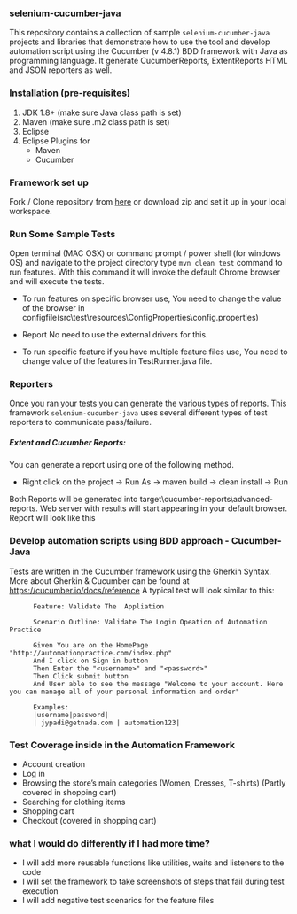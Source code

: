 ### selenium-cucumber-java

This repository contains a collection of sample `selenium-cucumber-java` projects and libraries that demonstrate how to use the tool and develop automation script using the Cucumber (v 4.8.1) BDD framework with Java as programming language. It generate CucumberReports, ExtentReports HTML and JSON reporters as well.

### Installation (pre-requisites)
1. JDK 1.8+ (make sure Java class path is set)
2. Maven (make sure .m2 class path is set)
3. Eclipse
4. Eclipse Plugins for
    - Maven
    - Cucumber

### Framework set up
Fork / Clone repository from [here](https://github.com/bolonisakin/AutomationPractice) or download zip and set it up in your local workspace.

### Run Some Sample Tests
Open terminal (MAC OSX) or command prompt / power shell (for windows OS) and navigate to the project directory
type `mvn clean test` command to run features. With this command it will invoke the default Chrome browser and will execute the tests.

- To run features on specific browser use, 
You need to change the value of the browser in configfile(src\test\resources\ConfigProperties\config.properties)

- Report No need to use the external drivers for this.

- To run specific feature if you have multiple feature files use, You need to change value of the features in TestRunner.java file.


### Reporters
Once you ran your tests you can generate the various types of reports. This framework `selenium-cucumber-java` uses several different types of test reporters to communicate pass/failure.

##### Extent and Cucumber Reports:
You can generate a report using one of the following method.
- Right click on the project -> Run As -> maven build -> clean install -> Run

Both Reports will be generated into target\cucumber-reports\advanced-reports. Web server with results will start appearing in your default browser. Report will look like this

### Develop automation scripts using BDD approach - Cucumber-Java

Tests are written in the Cucumber framework using the Gherkin Syntax. More about Gherkin & Cucumber can be found at https://cucumber.io/docs/reference A typical test will look similar to this:

```
      Feature: Validate The  Appliation

      Scenario Outline: Validate The Login Opeation of Automation Practice

      Given You are on the HomePage "http://automationpractice.com/index.php"
      And I click on Sign in button
      Then Enter the "<username>" and "<password>"
      Then Click submit button
      And User able to see the message "Welcome to your account. Here you can manage all of your personal information and order"

      Examples:
      |username|password|
      | jypadi@getnada.com | automation123|

```
### Test Coverage inside in the Automation Framework
- Account creation 
- Log in
- Browsing the store’s main categories (Women, Dresses, T-shirts) (Partly covered in shopping cart) 
- Searching for clothing items 
- Shopping cart 
- Checkout (covered in shopping cart)


### what I would do differently if I had more time? 
- I will add more reusable functions like utilities, waits and listeners to the code
- I will set the framework to take screenshots of steps that fail during test execution
- I will add negative test scenarios for the feature files 


